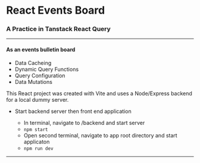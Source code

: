 # React Events Board

### A Practice in Tanstack React Query

---

#### As an events bulletin board

- Data Cacheing
- Dynamic Query Functions
- Query Configuration
- Data Mutations

This React project was created with Vite and uses a Node/Express backend for a local dummy server.

- Start backend server then front end application

  - In terminal, navigate to /backend and start server
  - `npm start`
  - Open second terminal, navigate to app root directory and start applicaton
  - `npm run dev`

---
